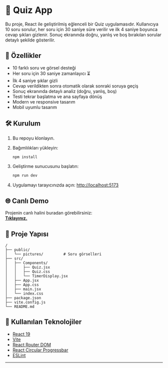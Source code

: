 # 🎉 Quiz App

Bu proje, React ile geliştirilmiş eğlenceli bir Quiz uygulamasıdır. Kullanıcıya 10 soru sorulur, her soru için 30 saniye süre verilir ve ilk 4 saniye boyunca cevap şıkları gizlenir. Sonuç ekranında doğru, yanlış ve boş bırakılan sorular detaylı şekilde gösterilir.

## 🚀 Özellikler

- 10 farklı soru ve görsel desteği
- Her soru için 30 saniye zamanlayıcı ⏳
- İlk 4 saniye şıklar gizli
- Cevap verildikten sonra otomatik olarak sonraki soruya geçiş
- Sonuç ekranında detaylı analiz (doğru, yanlış, boş)
- Testi tekrar başlatma ve ana sayfaya dönüş
- Modern ve responsive tasarım
- Mobil uyumlu tasarım

## 🛠️ Kurulum

1. Bu repoyu klonlayın.
2. Bağımlılıkları yükleyin:

   ```bash
   npm install
   ```

3. Geliştirme sunucusunu başlatın:

   ```bash
   npm run dev
   ```

4. Uygulamayı tarayıcınızda açın: [http://localhost:5173](http://localhost:5173)

## 🌐 Canlı Demo

Projenin canlı halini buradan görebilirsiniz:  
**[Tıklayınız.](https://melihcandemir-question-app.netlify.app/)**

## 📁 Proje Yapısı

```
/
├── public/
│   └── pictures/         # Soru görselleri
├── src/
│   ├── Components/
│   │   ├── Quiz.jsx
│   │   ├── Quiz.css
│   │   └── TimerDisplay.jsx
│   ├── App.jsx
│   ├── App.css
│   ├── main.jsx
│   └── index.css
├── package.json
├── vite.config.js
└── README.md
```

## 🧩 Kullanılan Teknolojiler

- [React 19](https://react.dev/)
- [Vite](https://vitejs.dev/)
- [React Router DOM](https://reactrouter.com/)
- [React Circular Progressbar](https://www.npmjs.com/package/react-circular-progressbar)
- [ESLint](https://eslint.org/)

---
